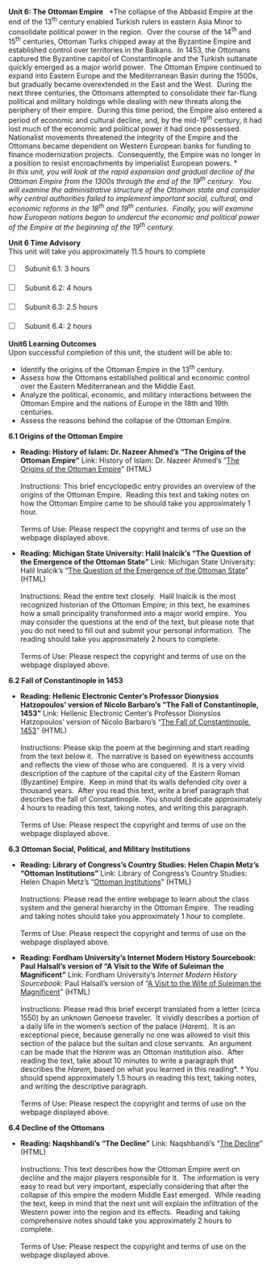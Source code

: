 **Unit 6: The Ottoman Empire** <span id="6"></span> 
*The collapse of the Abbasid Empire at the end of the 13<sup>th</sup>
century enabled Turkish rulers in eastern Asia Minor to consolidate
political power in the region.  Over the course of the 14<sup>th</sup>
and 15<sup>th</sup> centuries, Ottoman Turks chipped away at the
Byzantine Empire and established control over territories in the
Balkans.  In 1453, the Ottomans captured the Byzantine capitol of
Constantinople and the Turkish sultanate quickly emerged as a major
world power.  The Ottoman Empire continued to expand into Eastern Europe
and the Mediterranean Basin during the 1500s, but gradually became
overextended in the East and the West.  During the next three centuries,
the Ottomans attempted to consolidate their far-flung political and
military holdings while dealing with new threats along the periphery of
their empire.  During this time period, the Empire also entered a period
of economic and cultural decline, and, by the mid-19<sup>th</sup>
century, it had lost much of the economic and political power it had
once possessed.  Nationalist movements threatened the integrity of the
Empire and the Ottomans became dependent on Western European banks for
funding to finance modernization projects.  Consequently, the Empire was
no longer in a position to resist encroachments by imperialist European
powers. *  
 *In this unit, you will look at the rapid expansion and gradual decline
of the Ottoman Empire from the 1300s through the end of the
19<sup>th</sup> century.  You will examine the administrative structure
of the Ottoman state and consider why central authorities failed to
implement important social, cultural, and economic reforms in the
18<sup>th</sup> and 19<sup>th</sup> centuries.  Finally, you will
examine how European nations began to undercut the economic and
political power of the Empire at the beginning of the 19<sup>th</sup>
century.*

**Unit 6 Time Advisory**  
This unit will take you approximately 11.5 hours to complete  
  
 <span
style="color: rgb(85, 85, 85); font-family: 'Myriad Pro', 'Gill Sans', 'Gill Sans MT', Calibri, sans-serif; font-size: 16px; line-height: 24px; text-align: left; -webkit-text-size-adjust: none; ">☐
   </span>Subunit 6.1: 3 hours  
  
 <span
style="color: rgb(85, 85, 85); font-family: 'Myriad Pro', 'Gill Sans', 'Gill Sans MT', Calibri, sans-serif; font-size: 16px; line-height: 24px; text-align: left; -webkit-text-size-adjust: none; ">☐
   </span>Subunit 6.2: 4 hours  
  
 <span
style="color: rgb(85, 85, 85); font-family: 'Myriad Pro', 'Gill Sans', 'Gill Sans MT', Calibri, sans-serif; font-size: 16px; line-height: 24px; text-align: left; -webkit-text-size-adjust: none; ">☐
   </span>Subunit 6.3: 2.5 hours  
  
 <span
style="color: rgb(85, 85, 85); font-family: 'Myriad Pro', 'Gill Sans', 'Gill Sans MT', Calibri, sans-serif; font-size: 16px; line-height: 24px; text-align: left; -webkit-text-size-adjust: none; ">☐
   </span>Subunit 6.4: 2 hours

**Unit6 Learning Outcomes**  
Upon successful completion of this unit, the student will be able to:  
-   Identify the origins of the Ottoman Empire in the 13<sup>th</sup>
    century.
-   Assess how the Ottomans established political and economic control
    over the Eastern Mediterranean and the Middle East.
-   Analyze the political, economic, and military interactions between
    the Ottoman Empire and the nations of Europe in the 18th and 19th
    centuries.
-   Assess the reasons behind the collapse of the Ottoman Empire.

**6.1 Origins of the Ottoman Empire** <span id="6.1"></span> 
-   **Reading: History of Islam: Dr. Nazeer Ahmed’s “The Origins of the
    Ottoman Empire”**
    Link: History of Islam: Dr. Nazeer Ahmed’s “[The Origins of the
    Ottoman
    Empire](http://historyofislam.com/contents/the-classical-period/ottoman-empire-origins-of/)”
    (HTML)  
        
     Instructions: This brief encyclopedic entry provides an overview of
    the origins of the Ottoman Empire.  Reading this text and taking
    notes on how the Ottoman Empire came to be should take you
    approximately 1 hour.  
        
     Terms of Use: Please respect the copyright and terms of use on the
    webpage displayed above.

-   **Reading: Michigan State University: Halil Inalcik’s “The Question
    of the Emergence of the Ottoman State”**
    Link: Michigan State University: Halil Inalcik’s “[The Question of
    the Emergence of the Ottoman
    State](http://coursesa.matrix.msu.edu/~fisher/hst373/readings/inalcik5.html)”
    (HTML)  
        
     Instructions: Read the entire text closely.  Halil Inalcik is the
    most recognized historian of the Ottoman Empire; in this text, he
    examines how a small principality transformed into a major world
    empire.  You may consider the questions at the end of the text, but
    please note that you do not need to fill out and submit your
    personal information.  The reading should take you approximately 2
    hours to complete.  
        
     Terms of Use: Please respect the copyright and terms of use on the
    webpage displayed above.

**6.2 Fall of Constantinople in 1453** <span id="6.2"></span> 
-   **Reading: Hellenic Electronic Center’s Professor Dionysios
    Hatzopoulos’ version of Nicolo Barbaro’s “The Fall of
    Constantinople, 1453”**
    Link: Hellenic Electronic Center’s Professor Dionysios Hatzopoulos’
    version of Nicolo Barbaro’s “[The Fall of Constantinople,
    1453](http://www.greece.org/romiosini/fall.html)” (HTML)  
        
     Instructions: Please skip the poem at the beginning and start
    reading from the text below it.  The narrative is based on
    eyewitness accounts and reflects the view of those who are
    conquered.  It is a very vivid description of the capture of the
    capital city of the Eastern Roman (Byzantine) Empire.  Keep in mind
    that its walls defended city over a thousand years.  After you read
    this text, write a brief paragraph that describes the fall of
    Constantinople.  You should dedicate approximately 4 hours to
    reading this text, taking notes, and writing this paragraph.  
        
     Terms of Use: Please respect the copyright and terms of use on the
    webpage displayed above.

**6.3 Ottoman Social, Political, and Military Institutions** <span
id="6.3"></span> 
-   **Reading: Library of Congress’s Country Studies: Helen Chapin
    Metz’s “Ottoman Institutions”**
    Link: Library of Congress’s Country Studies: Helen Chapin Metz’s
    “[Ottoman
    Institutions](http://www.country-data.com/cgi-bin/query/r-13913.html)”
    (HTML)  
        
     Instructions: Please read the entire webpage to learn about the
    class system and the general hierarchy in the Ottoman Empire.  The
    reading and taking notes should take you approximately 1 hour to
    complete.  
        
     Terms of Use: Please respect the copyright and terms of use on the
    webpage displayed above.

-   **Reading: Fordham University’s Internet Modern History Sourcebook:
    Paul Halsall’s version of “A Visit to the Wife of Suleiman the
    Magnificent”**
    Link: Fordham University’s *Internet Modern History Sourcebook:*
    Paul Halsall’s version of “[A Visit to the Wife of Suleiman the
    Magnificent](http://www.fordham.edu/halsall/mod/1550sultanavisit.asp)”
    (HTML)  
        
     Instructions: Please read this brief excerpt translated from a
    letter (circa 1550) by an unknown Genoese traveler.  It vividly
    describes a portion of a daily life in the women’s section of the
    palace (*Harem*).  It is an exceptional piece, because generally no
    one was allowed to visit this section of the palace but the sultan
    and close servants.  An argument can be made that the *Harem* was an
    Ottoman institution also.  After reading the text, take about 10
    minutes to write a paragraph that describes the *Harem,* based on
    what you learned in this reading*. * You should spend approximately
    1.5 hours in reading this text, taking notes, and writing the
    descriptive paragraph.  
        
     Terms of Use: Please respect the copyright and terms of use on the
    webpage displayed above.

**6.4 Decline of the Ottomans** <span id="6.4"></span> 
-   **Reading: Naqshbandi’s “The Decline”**
    Link: Naqshbandi’s “[The
    Decline](https://web.archive.org/web/20130530163853/http://naqshbandi.org/ottomans/decline_main.htm)”
    (HTML)  
        
     Instructions: This text describes how the Ottoman Empire went on
    decline and the major players responsible for it.  The information
    is very easy to read but very important, especially considering that
    after the collapse of this empire the modern Middle East emerged. 
    While reading the text, keep in mind that the next unit will explain
    the infiltration of the Western power into the region and its
    effects.  Reading and taking comprehensive notes should take you
    approximately 2 hours to complete.  
        
     Terms of Use: Please respect the copyright and terms of use on the
    webpage displayed above.



